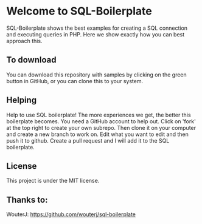 # Welcome to SQL-Boilerplate

SQL-Boilerplate shows the best examples for creating a SQL connection and executing queries in PHP. Here we show exactly how you can best approach this.

## To download

You can download this repository with samples by clicking on the green button in GitHub, or you can clone this to your system.

## Helping

Help to use SQL boilerplate! The more experiences we get, the better this boilerplate becomes.
You need a GitHub account to help out. Click on 'fork' at the top right to create your own subrepo. Then clone it on your computer and create a new branch to work on. 
Edit what you want to edit and then push it to github. Create a pull request and I will add it to the SQL boilerplate.

## License

This project is under the MIT license.

## Thanks to:
WouterJ: https://github.com/wouterj/sql-boilerplate
